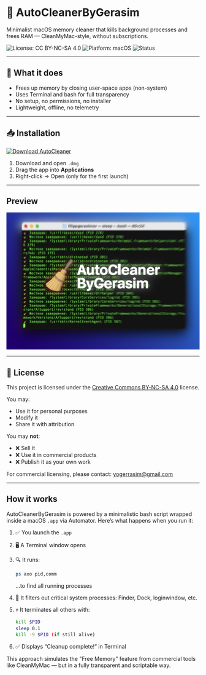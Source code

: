 # 🧹 AutoCleanerByGerasim

Minimalist macOS memory cleaner that kills background processes and frees RAM — CleanMyMac-style, without subscriptions.

![License: CC BY-NC-SA 4.0](https://img.shields.io/badge/License-CC%20BY--NC--SA%204.0-lightgrey.svg)
![Platform: macOS](https://img.shields.io/badge/platform-macOS-blue)
![Status](https://img.shields.io/badge/version-1.0.0-green)

---

## 🧠 What it does

- Frees up memory by closing user-space apps (non-system)
- Uses Terminal and bash for full transparency
- No setup, no permissions, no installer
- Lightweight, offline, no telemetry

---

## 📥 Installation

[![Download AutoCleaner](https://img.shields.io/badge/⬇️%20Download-AutoCleanerByGerasim.dmg-blue)](https://github.com/Yogerasim/AutoCleanerByGerasim/releases/latest)

1. Download and open `.dmg`
2. Drag the app into **Applications**
3. Right-click → Open (only for the first launch)

---

## Preview

<img src="Screenshots/drag-to-install.png" width="600" alt="Drag to install UI">

---

## 🧾 License

This project is licensed under the [Creative Commons BY-NC-SA 4.0](https://creativecommons.org/licenses/by-nc-sa/4.0/) license.

You may:
- Use it for personal purposes
- Modify it
- Share it with attribution

You may **not**:
- ❌ Sell it
- ❌ Use it in commercial products
- ❌ Publish it as your own work

For commercial licensing, please contact: yogerrasim@gmail.com

---

## How it works

AutoCleanerByGerasim is powered by a minimalistic bash script wrapped inside a macOS `.app` via Automator.
Here’s what happens when you run it:

1. ✅ You launch the `.app`
2. 🖥 A Terminal window opens
3. 🔍 It runs:
   ```bash
   ps axo pid,comm
   ```
   ...to find all running processes

4. 🧠 It filters out critical system processes:
   Finder, Dock, loginwindow, etc.

5. 💀 It terminates all others with:
   ```bash
   kill $PID
   sleep 0.1
   kill -9 $PID (if still alive)
   ```

6. ✅ Displays “Cleanup complete!” in Terminal

This approach simulates the "Free Memory" feature from commercial tools like CleanMyMac — but in a fully transparent and scriptable way.

